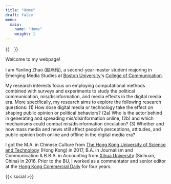 ```yaml
---
title: "Home"
draft: false
menu:
  main:
    name: "Home"
    weight: 1
---
```


{{<image float="left" width="15.5em" height="15.5em" frame="true" caption="Yanling Zhao, M.A. Emerging Media Studies  Email: lingzhao@bu.edu " src="img/profile.jpeg" >}}

 Welcome to my webpage!

I am Yanling Zhao (赵燕玲), a second-year master student majoring in Emerging Media Studies at [Boston University](https://www.bu.edu/)'s [College of Communication](https://www.bu.edu/com/). 

My research interests focus on employing computational methods combined with surveys and experiments to study the political communication, mis/disinformation, and media effects in the digital media era. More specifically, my research aims to explore the following research questions: (1) How dose digital media or technology take the effect on shaping public opinion or political behaviors? (2a) Who is the actor behind in generating and spreading mis/disinformation online, (2b) and which mechanisms could combat mis/disinformation circulation? (3) Whether and how mass media and news still affect people’s perceptions, attitudes, and public opinion both online and offline in the digital media era? 

I got the M.A. in Chinese Culture from [The Hong Kong University of Science and Technology](https://hkust.edu.hk/) (Hong Kong) in 2017, B.A. in Journalism and Communication & B.B.A. in Accounting from [Xihua University](http://www.xhu.edu.cn/) (Sichuan, China) in 2016. Prior to the BU, I worked as a commentator and senior editor at the [Hong Kong Commercial Daily](http://www.hkcd.com/) for four years.                   

{{< social >}}

